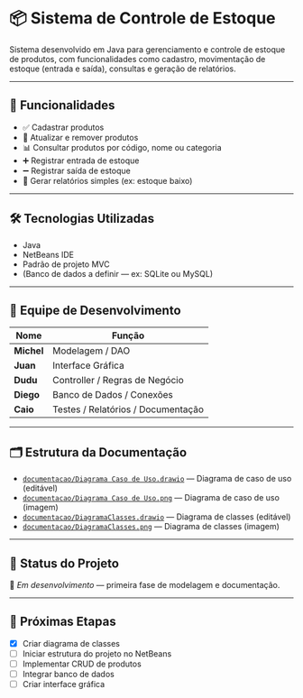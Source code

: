 # 📦 Sistema de Controle de Estoque

Sistema desenvolvido em Java para gerenciamento e controle de estoque de produtos, com funcionalidades como cadastro, movimentação de estoque (entrada e saída), consultas e geração de relatórios.

---

## 🚀 Funcionalidades

- ✅ Cadastrar produtos
- 🔄 Atualizar e remover produtos
- 📊 Consultar produtos por código, nome ou categoria
- ➕ Registrar entrada de estoque
- ➖ Registrar saída de estoque
- 📄 Gerar relatórios simples (ex: estoque baixo)

---

## 🛠️ Tecnologias Utilizadas

- Java
- NetBeans IDE
- Padrão de projeto MVC
- (Banco de dados a definir — ex: SQLite ou MySQL)

---

## 👥 Equipe de Desenvolvimento

| Nome   | Função |
|--------|--------|
| **Michel** | Modelagem / DAO |
| **Juan**   | Interface Gráfica |
| **Dudu**   | Controller / Regras de Negócio |
| **Diego**  | Banco de Dados / Conexões |
| **Caio**   | Testes / Relatórios / Documentação |

---

## 🗂️ Estrutura da Documentação

- [`documentacao/Diagrama Caso de Uso.drawio`](./documentacao/Diagrama%20Caso%20de%20Uso.drawio) — Diagrama de caso de uso (editável)
- [`documentacao/Diagrama Caso de Uso.png`](./documentacao/Diagrama%20Caso%20de%20Uso.png) — Diagrama de caso de uso (imagem)
- [`documentacao/DiagramaClasses.drawio`](./documentacao/DiagramaClasses.drawio) — Diagrama de classes (editável)
- [`documentacao/DiagramaClasses.png`](./documentacao/DiagramaClasses.png) — Diagrama de classes (imagem)

---

## 📌 Status do Projeto

🚧 *Em desenvolvimento* — primeira fase de modelagem e documentação.

---

## 🔄 Próximas Etapas

- [x] Criar diagrama de classes
- [ ] Iniciar estrutura do projeto no NetBeans
- [ ] Implementar CRUD de produtos
- [ ] Integrar banco de dados
- [ ] Criar interface gráfica
